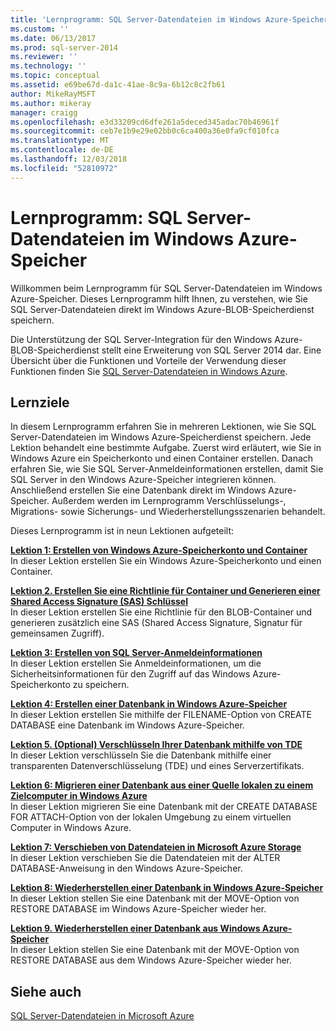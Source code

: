 ```yaml
---
title: 'Lernprogramm: SQL Server-Datendateien im Windows Azure-Speicherdienst | Microsoft-Dokumentation'
ms.custom: ''
ms.date: 06/13/2017
ms.prod: sql-server-2014
ms.reviewer: ''
ms.technology: ''
ms.topic: conceptual
ms.assetid: e69be67d-da1c-41ae-8c9a-6b12c8c2fb61
author: MikeRayMSFT
ms.author: mikeray
manager: craigg
ms.openlocfilehash: e3d33209cd6dfe261a5deced345adac70b46961f
ms.sourcegitcommit: ceb7e1b9e29e02bb0c6ca400a36e0fa9cf010fca
ms.translationtype: MT
ms.contentlocale: de-DE
ms.lasthandoff: 12/03/2018
ms.locfileid: "52810972"
---
```

# <a name="tutorial-sql-server-data-files-in-windows-azure-storage-service"></a>Lernprogramm: SQL Server-Datendateien im Windows Azure-Speicher
  Willkommen beim Lernprogramm für SQL Server-Datendateien im Windows Azure-Speicher. Dieses Lernprogramm hilft Ihnen, zu verstehen, wie Sie SQL Server-Datendateien direkt im Windows Azure-BLOB-Speicherdienst speichern.  
  
 Die Unterstützung der SQL Server-Integration für den Windows Azure-BLOB-Speicherdienst stellt eine Erweiterung von SQL Server 2014 dar. Eine Übersicht über die Funktionen und Vorteile der Verwendung dieser Funktionen finden Sie [SQL Server-Datendateien in Windows Azure](databases/sql-server-data-files-in-microsoft-azure.md).  
  
## <a name="what-you-will-learn"></a>Lernziele  
 In diesem Lernprogramm erfahren Sie in mehreren Lektionen, wie Sie SQL Server-Datendateien im Windows Azure-Speicherdienst speichern. Jede Lektion behandelt eine bestimmte Aufgabe. Zuerst wird erläutert, wie Sie in Windows Azure ein Speicherkonto und einen Container erstellen. Danach erfahren Sie, wie Sie SQL Server-Anmeldeinformationen erstellen, damit Sie SQL Server in den Windows Azure-Speicher integrieren können. Anschließend erstellen Sie eine Datenbank direkt im Windows Azure-Speicher. Außerdem werden im Lernprogramm Verschlüsselungs-, Migrations- sowie Sicherungs- und Wiederherstellungsszenarien behandelt.  
  
 Dieses Lernprogramm ist in neun Lektionen aufgeteilt:  
  
 **[Lektion 1: Erstellen von Windows Azure-Speicherkonto und Container](../tutorials/lesson-1-create-windows-azure-storage-account-and-container.md)**  
 In dieser Lektion erstellen Sie ein Windows Azure-Speicherkonto und einen Container.  
  
 **[Lektion 2. Erstellen Sie eine Richtlinie für Container und Generieren einer Shared Access Signature &#40;SAS&#41; Schlüssel](lesson-1-create-stored-access-policy-and-shared-access-signature.md)**  
 In dieser Lektion erstellen Sie eine Richtlinie für den BLOB-Container und generieren zusätzlich eine SAS (Shared Access Signature, Signatur für gemeinsamen Zugriff).  
  
 **[Lektion 3: Erstellen von SQL Server-Anmeldeinformationen](lesson-2-create-a-sql-server-credential-using-a-shared-access-signature.md)**  
 In dieser Lektion erstellen Sie Anmeldeinformationen, um die Sicherheitsinformationen für den Zugriff auf das Windows Azure-Speicherkonto zu speichern.  
  
 **[Lektion 4: Erstellen einer Datenbank in Windows Azure-Speicher](../relational-databases/lesson-3-database-backup-to-url.md)**  
 In dieser Lektion erstellen Sie mithilfe der FILENAME-Option von CREATE DATABASE eine Datenbank im Windows Azure-Speicher.  
  
 **[Lektion 5. &#40;Optional&#41; Verschlüsseln Ihrer Datenbank mithilfe von TDE](../relational-databases/lesson-4-restore-database-to-virtual-machine-from-url.md)**  
 In dieser Lektion verschlüsseln Sie die Datenbank mithilfe einer transparenten Datenverschlüsselung (TDE) und eines Serverzertifikats.  
  
 **[Lektion 6: Migrieren einer Datenbank aus einer Quelle lokalen zu einem Zielcomputer in Windows Azure](lesson-5-backup-database-using-file-snapshot-backup.md)**  
 In dieser Lektion migrieren Sie eine Datenbank mit der CREATE DATABASE FOR ATTACH-Option von der lokalen Umgebung zu einem virtuellen Computer in Windows Azure.  
  
 **[Lektion 7: Verschieben von Datendateien in Microsoft Azure Storage](../relational-databases/lesson-6-generate-activity-and-backup-log-using-file-snapshot-backup.md)**  
 In dieser Lektion verschieben Sie die Datendateien mit der ALTER DATABASE-Anweisung in den Windows Azure-Speicher.  
  
 **[Lektion 8: Wiederherstellen einer Datenbank in Windows Azure-Speicher](../relational-databases/lesson-7-restore-a-database-to-a-point-in-time.md)**  
 In dieser Lektion stellen Sie eine Datenbank mit der MOVE-Option von RESTORE DATABASE im Windows Azure-Speicher wieder her.  
  
 **[Lektion 9. Wiederherstellen einer Datenbank aus Windows Azure-Speicher](lesson-8-restore-as-new-database-from-log-backup.md)**  
 In dieser Lektion stellen Sie eine Datenbank mit der MOVE-Option von RESTORE DATABASE aus dem Windows Azure-Speicher wieder her.  
  
## <a name="see-also"></a>Siehe auch  
 [SQL Server-Datendateien in Microsoft Azure](databases/sql-server-data-files-in-microsoft-azure.md)  
  
  
